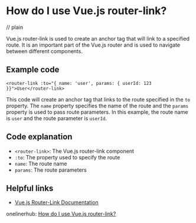 # How do I use Vue.js router-link?
// plain

Vue.js router-link is used to create an anchor tag that will link to a specified route. It is an important part of the Vue.js router and is used to navigate between different components.

## Example code

```
<router-link :to="{ name: 'user', params: { userId: 123 }}">User</router-link>
```

This code will create an anchor tag that links to the route specified in the `to` property. The `name` property specifies the name of the route and the `params` property is used to pass route parameters. In this example, the route name is `user` and the route parameter is `userId`.

## Code explanation

- `<router-link>`: The Vue.js router-link component
- `:to`: The property used to specify the route
- `name`: The route name
- `params`: The route parameters

## Helpful links
- [Vue.js Router-Link Documentation](https://router.vuejs.org/api/#router-link)

onelinerhub: [How do I use Vue.js router-link?](https://onelinerhub.com/vue.js/how-do-i-use-vue-js-router-link)